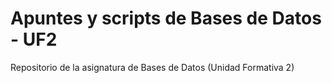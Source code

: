 # Apuntes y scripts de Bases de Datos - UF2
Repositorio de la asignatura de Bases de Datos (Unidad Formativa 2)
